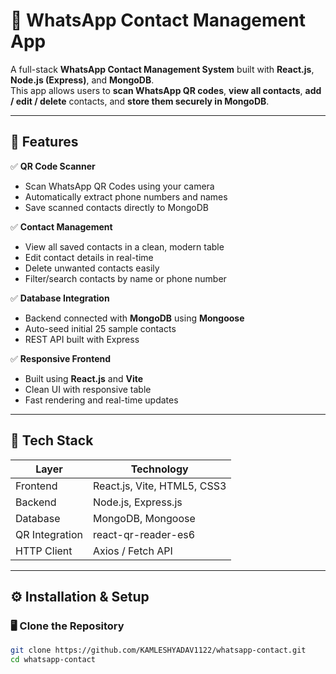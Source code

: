 # 📱 WhatsApp Contact Management App

A full-stack **WhatsApp Contact Management System** built with **React.js**, **Node.js (Express)**, and **MongoDB**.  
This app allows users to **scan WhatsApp QR codes**, **view all contacts**, **add / edit / delete** contacts, and **store them securely in MongoDB**.

---

## 🚀 Features

✅ **QR Code Scanner**
- Scan WhatsApp QR Codes using your camera  
- Automatically extract phone numbers and names  
- Save scanned contacts directly to MongoDB  

✅ **Contact Management**
- View all saved contacts in a clean, modern table  
- Edit contact details in real-time  
- Delete unwanted contacts easily  
- Filter/search contacts by name or phone number  

✅ **Database Integration**
- Backend connected with **MongoDB** using **Mongoose**  
- Auto-seed initial 25 sample contacts  
- REST API built with Express  

✅ **Responsive Frontend**
- Built using **React.js** and **Vite**  
- Clean UI with responsive table  
- Fast rendering and real-time updates  

---

## 🧠 Tech Stack

| Layer | Technology |
|-------|-------------|
| Frontend | React.js, Vite, HTML5, CSS3 |
| Backend | Node.js, Express.js |
| Database | MongoDB, Mongoose |
| QR Integration | react-qr-reader-es6 |
| HTTP Client | Axios / Fetch API |

---

## ⚙️ Installation & Setup

### 🖥️ Clone the Repository
```bash
git clone https://github.com/KAMLESHYADAV1122/whatsapp-contact.git
cd whatsapp-contact
